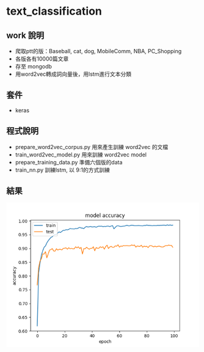# text_classification

work 說明
---
- 爬取ptt的版：Baseball, cat, dog, MobileComm, NBA, PC_Shopping 
- 各版各有10000篇文章
- 存至 mongodb
- 用word2vec轉成詞向量後，用lstm進行文本分類

套件
---
- keras

程式說明
---
- prepare_word2vec_corpus.py 用來產生訓練 word2vec 的文檔
- train_word2vec_model.py 用來訓練 word2vec model
- prepare_training_data.py 準備六個版的data
- train_nn.py 訓練lstm, 以 9:1的方式訓練

結果
---
![](https://github.com/eating-chen/text_classification/blob/master/accuracy.png)

